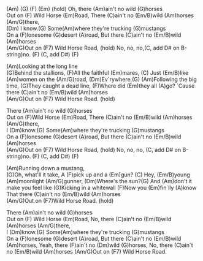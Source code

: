 (Am) (G) (F) (Em) (hold) 
Oh, there (Am)ain't no wild (G)horses  
Out on (F) Wild Horse (Em)Road, 
There (C)ain't no (Em/B)wild (Am)horses (Am/G)there,  
(Dm) I know.(G) 
Some(Am)where they're trucking (G)mustangs  
On a (F)lonesome (G)desert (A)road, 
But there (C)ain't no (Em/B)wild (Am)horses  
(Am/G)Out on (F7) Wild Horse Road, (hold) 
No, no, no,(C, add D# on B-string)no. (F) (C, add D#) (F) 
 
(Am)Looking at the long line  
(G)Behind the stallions, 
(F)All the faithful (Em)mares, 
(C) Just (Em/B)like (Am)women on the (Am/G)road, 
(Dm)Ev´rywhere.(G) 
(Am)Following the big time, 
(G)They caught a dead line, 
(F)Where did (Em)they all (A)go? 
´Cause there (C)ain't no (Em/B)wild (Am)horses  
(Am/G)Out on (F7) Wild Horse Road. (hold) 
 
There (Am)ain't no wild (G)horses  
Out on (F)Wild Horse (Em)Road, 
There (C)ain't no (Em/B)wild (Am)horses (Am/G)there,  
I (Dm)know.(G) 
Some(Am)where they're trucking (G)mustangs  
On a (F)lonesome (G)desert (A)road, 
But there (C)ain't no (Em/B)wild (Am)horses  
(Am/G)Out on (F7) Wild Horse Road, (hold) 
No, no, no, (C, add D# on B-string)no. (F) (C, add D#) (F) 
 
(Am)Running down a mustang,  
(G)Oh, what'll it take, 
A (F)pick up and a (Em)gun? 
(C) Hey, (Em/B)young (Am)moonlight (Am/G)gunner, 
(Dm)Where's the sun?(G) 
And (Am)don't it make you feel like
(G)Kicking in a whitewall 
(F)Now you (Em)fin´lly (A)know 
That there (C)ain't no (Em/B)wild (Am)horses  
(Am/G)Out on (F7)Wild Horse Road. (hold) 
 
There (Am)ain't no wild (G)horses  
Out on (F) Wild Horse (Em)Road, 
No, there (C)ain't no (Em/B)wild (Am)horses (Am/G)there,  
I (Dm)know.(G) 
Some(Am)where they're trucking (G)mustangs  
On a (F)lonesome (G)desert (A)road, 
But there (C)ain't no (Em/B)wild (Am)horses, 
Yeah, there (F)ain´t no (Dm)wild (G)horses, 
No, there (C)ain´t no (Em/B)wild (Am)horses 
(Am/G)Out on (F7) Wild Horse Road.
